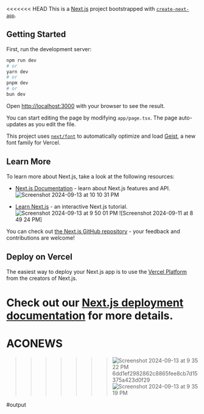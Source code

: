 <<<<<<< HEAD
This is a [Next.js](https://nextjs.org) project bootstrapped with [`create-next-app`](https://nextjs.org/docs/app/api-reference/cli/create-next-app).

## Getting Started

First, run the development server:

```bash
npm run dev
# or
yarn dev
# or
pnpm dev
# or
bun dev
```

Open [http://localhost:3000](http://localhost:3000) with your browser to see the result.

You can start editing the page by modifying `app/page.tsx`. The page auto-updates as you edit the file.

This project uses [`next/font`](https://nextjs.org/docs/app/building-your-application/optimizing/fonts) to automatically optimize and load [Geist](https://vercel.com/font), a new font family for Vercel.

## Learn More

To learn more about Next.js, take a look at the following resources:

- [Next.js Documentation](https://nextjs.org/docs) - learn about Next.js features and API.![Screenshot 2024-09-13 at 10 10 31 PM](https://github.com/user-attachments/assets/c0c9d767-b602-499c-aad4-175065f9acc0)

- [Learn Next.js](https://nextjs.org/learn) - an interactive Next.js tutorial.![Screenshot 2024-09-13 at 9 50 01 PM](https://github.com/user-attachments/assets/00be468c-3167-485c-8ac2-a505c042e9e3)
![Screenshot 2024-09-11 at 8 49 24 PM]


You can check out [the Next.js GitHub repository](https://github.com/vercel/next.js) - your feedback and contributions are welcome!

## Deploy on Vercel

The easiest way to deploy your Next.js app is to use the [Vercel Platform](https://vercel.com/new?utm_medium=default-template&filter=next.js&utm_source=create-next-app&utm_campaign=create-next-app-readme) from the creators of Next.js.

Check out our [Next.js deployment documentation](https://nextjs.org/docs/app/building-your-application/deploying) for more details.
=======
# ACONEWS
>>>>>>> ![Screenshot 2024-09-13 at 9 35 22 PM](https://github.com/user-attachments/assets/2664da59-6cf6-4b72-85e1-46538e501c2e)
6dd1ef2982862c8865fee8cb7d15375a423d0f29
![Screenshot 2024-09-13 at 9 35 19 PM](https://github.com/user-attachments/assets/aba6c35c-337b-4986-a0f8-36300436c847)

#output



